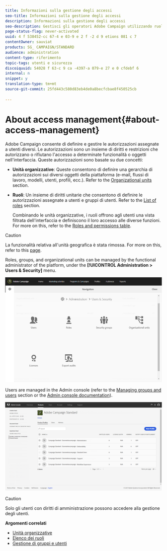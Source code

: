 ```yaml
---
title: Informazioni sulla gestione degli accessi
seo-title: Informazioni sulla gestione degli accessi
description: Informazioni sulla gestione degli accessi
seo-description: Gestisci gli operatori Adobe Campaign utilizzando ruoli, gruppi e unità organizzative.
page-status-flag: never-activated
uuid: 4 f 538452-cc 67-4 e 03-9 e 2 f -2 d 9 etions 081 c 7
contentOwner: sauviat
products: SG_ CAMPAIGN/STANDARD
audience: administration
content-type: riferimento
topic-tags: utenti e sicurezza
discoiquuid: 54028 f 63-c 9 ca -4397-a 079-e 27 e 0 cfdebf 6
internal: n
snippet: y
translation-type: tm+mt
source-git-commit: 25fd443c580d83eb4de0a8becfcbae8f450525cb

---
```



# About access management{#about-access-management}

Adobe Campaign consente di definire e gestire le autorizzazioni assegnate a utenti diversi. Le autorizzazioni sono un insieme di diritti e restrizioni che autorizzano o rifiutano l'accesso a determinate funzionalità o oggetti nell'interfaccia. Queste autorizzazioni sono basate su due concetti:

* **Unità organizzative**: Queste consentono di definire una gerarchia di autorizzazioni sui diversi oggetti della piattaforma (e-mail, flussi di lavoro, modelli, utenti, profili, ecc.). Refer to the [Organizational units](../../administration/using/organizational-units.md) section.
* **Ruoli**: Un insieme di diritti unitarie che consentono di definire le autorizzazioni assegnate a utenti e gruppi di utenti. Refer to the [List of roles](../../administration/using/list-of-roles.md) section.

   Combinando le unità organizzative, i ruoli offrono agli utenti una vista filtrata dell'interfaccia e definiscono il loro accesso alle diverse funzioni. For more on this, refer to the [Roles and permissions table](https://docs.campaign.adobe.com/doc/standard/en/Technotes/AdobeCampaign-ACSRights.pdf).

>[!CAUTION]
>
>La funzionalità relativa all'unità geografica è stata rimossa. For more on this, refer to this [page](https://helpx.adobe.com/campaign/kb/acs-deprecated-and-removed-features.html).

Roles, groups, and organizational units can be managed by the functional administrator of the platform, under the **[!UICONTROL Administration > Users & Security]** menu.

![](assets/user_management_1.png)

Users are managed in the Admin console (refer to the [Managing groups and users](../../administration/using/managing-groups-and-users.md) section or the [Admin console documentation](https://helpx.adobe.com/enterprise/managing/user-guide.html)).

![](assets/user_management_6.png)

>[!CAUTION]
>
>Solo gli utenti con diritti di amministrazione possono accedere alla gestione degli utenti.

**Argomenti correlati**

* [Unità organizzative](../../administration/using/organizational-units.md)
* [Elenco dei ruoli](../../administration/using/list-of-roles.md)
* [Gestione di gruppi e utenti](../../administration/using/managing-groups-and-users.md)

